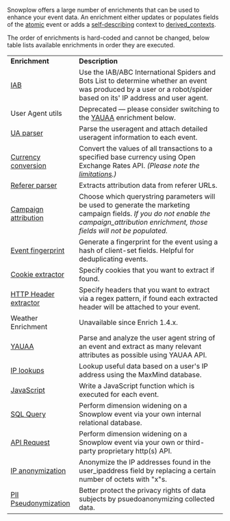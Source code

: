Snowplow offers a large number of enrichments that can be used to enhance your event data. An enrichment either updates or populates fields of the [atomic](https://github.com/snowplow/iglu-central/blob/master/schemas/com.snowplowanalytics.snowplow/atomic/jsonschema/1-0-0) event or adds a [self-describing](https://snowplowanalytics.com/blog/2014/05/15/introducing-self-describing-jsons/) context to [derived_contexts](https://github.com/snowplow/snowplow-scala-analytics-sdk/blob/2.1.0/src/main/scala/com.snowplowanalytics.snowplow.analytics.scalasdk/Event.scala#L165).

The order of enrichments is hard-coded and cannot be changed, below table lists available enrichments in order they are executed.

<table><tbody><tr><td><strong>Enrichment</strong></td><td><strong>Description</strong></td></tr><tr><td><a href="/docs/enriching-your-data/available-enrichments/iab-enrichment/">IAB</a></td><td>Use the IAB/ABC International Spiders and Bots List to determine whether an event was produced by a user or a robot/spider based on its' IP address and user agent.</td></tr><tr><td>User Agent utils</td><td>Deprecated — please consider switching to the <a href="/docs/enriching-your-data/available-enrichments/yauaa-enrichment/">YAUAA</a> enrichment below.</td></tr><tr><td><a href="/docs/enriching-your-data/available-enrichments/ua-parser-enrichment/">UA parser</a></td><td>Parse the useragent and attach detailed useragent information to each event.</td></tr><tr><td><a href="/docs/enriching-your-data/available-enrichments/currency-conversion-enrichment/">Currency conversion</a></td><td>Convert the values of all transactions to a specified base currency using Open Exchange Rates API. <em>(Please note the <a href="/docs/enriching-your-data/available-enrichments/currency-conversion-enrichment/">limitations</a>.)</em></td></tr><tr><td><a href="/docs/enriching-your-data/available-enrichments/referrer-parser-enrichment/">Referer parser</a></td><td>Extracts attribution data from referer URLs.</td></tr><tr><td><a href="/docs/enriching-your-data/available-enrichments/campaign-attribution-enrichment/" data-type="docs" data-id="421">Campaign attribution</a></td><td>Choose which querystring parameters will be used to generate the marketing campaign fields.<em> If you do not enable the campaign_attribution enrichment, those fields will not be populated.</em></td></tr><tr><td><a href="/docs/enriching-your-data/available-enrichments/event-fingerprint-enrichment/">Event fingerprint</a></td><td>Generate a fingerprint for the event using a hash of client-set fields. Helpful for deduplicating events.</td></tr><tr><td><a href="/docs/enriching-your-data/available-enrichments/cookie-extractor-enrichment/" data-type="docs" data-id="426">Cookie extractor</a></td><td>Specify cookies that you want to extract if found.</td></tr><tr><td><a href="/docs/enriching-your-data/available-enrichments/http-header-extractor-enrichment/">HTTP Header extractor</a></td><td>Specify headers that you want to extract via a regex pattern, if found each extracted header will be attached to your event.</td></tr><tr><td>Weather Enrichment</td><td>Unavailable since Enrich 1.4.x.</td></tr><tr><td><a href="/docs/enriching-your-data/available-enrichments/yauaa-enrichment/">YAUAA</a></td><td>Parse and analyze the user agent string of an event and extract as many relevant attributes as possible using YAUAA API.</td></tr><tr><td><a href="/docs/enriching-your-data/available-enrichments/ip-lookup-enrichment/" data-type="docs" data-id="416">IP lookups</a></td><td>Lookup useful data based on a user's IP address using the MaxMind database.</td></tr><tr><td><a data-type="docs" data-id="419" href="/docs/enriching-your-data/available-enrichments/custom-javascript-enrichment/">JavaScript</a></td><td>Write a JavaScript function which is executed for each event.</td></tr><tr><td><a href="/docs/enriching-your-data/available-enrichments/custom-sql-enrichment/">SQL Query</a></td><td>Perform dimension widening on a Snowplow event via your own internal relational database.</td></tr><tr><td><a href="/docs/enriching-your-data/available-enrichments/custom-api-request-enrichment/" data-type="docs" data-id="431">API Request</a></td><td>Perform dimension widening on a Snowplow event via your own or third-party proprietary http(s) API.</td></tr><tr><td><a href="/docs/enriching-your-data/available-enrichments/ip-anonymization-enrichment/" data-type="docs" data-id="424">IP anonymization</a></td><td>Anonymize the IP addresses found in the user_ipaddress field by replacing a certain number of octets with "x"s.</td></tr><tr><td><a href="/docs/enriching-your-data/available-enrichments/pii-pseudonymization-enrichment/">PII Pseudonymization</a></td><td>Better protect the privacy rights of data subjects by psuedoanonymizing collected data.</td></tr></tbody></table>
